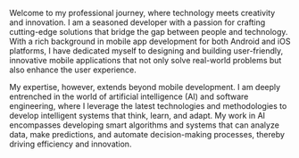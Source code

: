 Welcome to my professional journey, where technology meets creativity and innovation. I am a seasoned developer with a passion for crafting cutting-edge solutions that bridge the gap between people and technology. With a rich background in mobile app development for both Android and iOS platforms, I have dedicated myself to designing and building user-friendly, innovative mobile applications that not only solve real-world problems but also enhance the user experience.

My expertise, however, extends beyond mobile development. I am deeply entrenched in the world of artificial intelligence (AI) and software engineering, where I leverage the latest technologies and methodologies to develop intelligent systems that think, learn, and adapt. My work in AI encompasses developing smart algorithms and systems that can analyze data, make predictions, and automate decision-making processes, thereby driving efficiency and innovation.